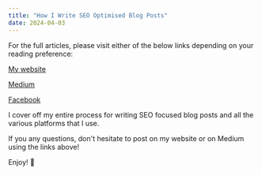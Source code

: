 ```yaml
---
title: "How I Write SEO Optimised Blog Posts"
date: 2024-04-03
---
```


For the full articles, please visit either of the below links depending on your reading preference:

[My website](https://mharwood.uk/how-i-write-seo-optimised-blog-posts/)

[Medium](https://it-delinquent.medium.com/how-i-write-seo-optimised-blog-posts-0fd7598ecf82)

[Facebook](https://www.facebook.com/share/p/UHThQVwxi5mDZ3A6/?mibextid=WC7FNe)

I cover off my entire process for writing SEO focused blog posts and all the various platforms that I use.

If you any questions, don't hesitate to post on my website or on Medium using the links above!

Enjoy! 🎉
